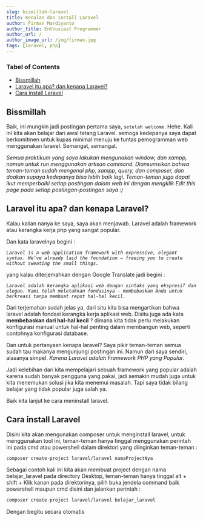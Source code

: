 ```yaml
---
slug: bismillah-laravel
title: Kenalan dan install Laravel
author: Firman Mardiyanto
author_title: Enthusiast Programmer
author_url: /
author_image_url: /img/firman.jpg
tags: [laravel, php]
---
```


### Tabel of Contents

- [Bissmillah](#bissmillah)
- [Laravel itu apa? dan kenapa Laravel?](#laravel-itu-apa-dan-kenapa-laravel)
- [Cara install Laravel](#cara-install-laravel)

## Bissmillah

Baik, ini mungkin jadi postingan pertama saya, `setelah welcome`. Hehe. Kali ini kita akan belajar dari awal tetang Laravel. semoga kedepanya saya dapat berkomitmen untuk kupas minimal menuju ke tuntas pemogramman web menggunakan laravel. Semangat, semangat.

_Semua praktikum yang saya lakukan mengunakan window, dan xampp, namun untuk run menggunakan artisan command. Diansumsikan bahwa teman-teman sudah mengenal php, xampp, query, dan composer, dan doakan supaya kedepanya bisa lebih baik lagi. Teman-teman juga dapat ikut memperbaiki setiap postingan dalam web ini dengan mengklik Edit this page pada setiap postingan-postingan saya :)_

## Laravel itu apa? dan kenapa Laravel?

Kalau kalian nanya ke saya, saya akan menjawab. Laravel adalah framework atau kerangka kerja php yang sangat popular.

Dan kata laravelnya begini :

_`Laravel is a web application framework with expressive, elegant syntax. We’ve already laid the foundation — freeing you to create without sweating the small things.`_

yang kalau diterjemahkan dengan Google Translate jadi begini :

_`Laravel adalah kerangka aplikasi web dengan sintaks yang ekspresif dan elegan. Kami telah meletakkan fondasinya - membebaskan Anda untuk berkreasi tanpa membuat repot hal-hal kecil.`_

Dari terjemahan sudah jelas ya, dari situ kita bisa mengartikan bahwa laravel adalah fondasi kerangka kerja aplikasi web. Disitu juga ada kata **membebaskan dari hal-hal kecil** ? dimana kita tidak perlu melakukan konfigurasi manual untuk hal-hal penting dalam membangun web, seperti contohnya konfigurasi database.

Dan untuk pertanyaan kenapa laravel? Saya pikir teman-teman semua sudah tau makanya mengunjungi postingan ini. Namun dari saya sendiri, alasanya simpel. _Karena Laravel adalah Framework PHP yang Popular_.

Jadi kelebihan dari kita mempelajari sebuah framework yang popular adalah karena sudah banyak pengguna yang pakai, jadi semakin mudah juga untuk kita menemukan solusi jika kita menemui masalah. Tapi saya tidak bilang belajar yang tidak popular juga salah ya.

Baik kita lanjut ke cara meninstall laravel.

## Cara install Laravel

Disini kita akan mengunakan composer untuk menginstall laravel, untuk menggunakan tool ini, teman-teman hanya tinggal menggunakan perintah ini pada cmd atau powershell dalam direktori yang diinginkan teman-teman :

```bash
composer create-project laravel/laravel namaProjectNya
```

Sebagai contoh kali ini kita akan membuat project dengan nama belajar_laravel pada directory Desktop, teman-teman hanya tinggal alt + shift + Klik kanan pada direktorinya, pilih buka jendela command baik powershell maupun cmd disini dan jalankan perintah :

```bash
composer create-project laravel/laravel belajar_laravel
```

Dengan begitu secara otomatis
